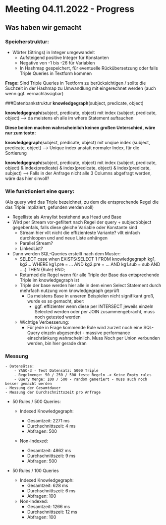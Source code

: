 # Meeting 04.11.2022 - Progress

## Was haben wir gemacht

### Speicherstruktur:
- Wörter (Strings) in Integer umgewandelt
    - Aufsteigend positive Integer für Konstanten
    - Negative von -1 bis -26 für Variablen
    - In Hashmap gespeichert, für eventuelle Rückübersetzung oder falls Triple Queries in Textform kommen

**Frage:** Sind Triple Queries in Textform zu berücksichtigen / sollte die Suchzeit in der Hashmap zu Umwandlung mit eingerechnet werden (auch wenn ggf. vernachlässigbar)

###Datenbankstruktur
**knowledgegraph**(subject, predicate, object)

**knowledgegraph**(subject, predicate, object) mit index (subject, predicate, object) —> da meistens eh alle im where Statement auftauchen

**Diese beiden machen wahrscheinlich keinen großen Unterschied, wäre nur zum testn:**

**knowledgegraph**(subject, predicate, object) mit unqiue index (subject, predicate, object) —> Unique index anstatt normaler Index, für die Sortierung

**knowledgegraph**(subject, predicate, object) mit index (subject, predicate, object) & index(predicate) & index(predicate, object) & index(predicate, subject) —> Falls in der Anfrage nicht alle 3 Columns abgefragt werden, wäre das hier sinvoll?
### Wie funktioniert eine query:
(Als query wird das Triple bezeichnet, zu dem die entsprechende Regel die das Triple impliziert, gefunden werden soll)

- Regelliste als Arraylist bestehend aus Head und Base
- Wird per Stream vor-gefiltert nach Regel der query + subject/object gegebenfals, falls diese gleiche Variable oder Konstante sind
    - Stream hier vllt nicht die effizienteste Variante? vllt einfach durchloopen und and neue Liste anhängen
    - Parallel Stream?
    - LinkedList?
- Dann werden SQL-Queries erstellt nach dem Muster:
    - SELECT case when EXISTS(SELECT 1 FROM knowledgegraph kg1, kg2… WHERE kg1.pre = … AND kg2.pre = … AND kg1.sub = sub AND ….) THEN {Rule} END;
    - Returned die Regel wenn für alle Triple der Base das entsprechende Triple im knowledgegraph ist
    - Triple der base werden hier alle in dem einen Select Statement durch mehrfach nutzung vom knowledgegraph geprüft
        - Da meistens Base in unseren Beispielen nicht signifikant groß, wurde es so gemacht, aber:
            - ggf. effizienter wenn diese per INTERSECT jeweils einzeln Selected werden oder per JOIN zusammengebracht, muss noch getested werden
    - Wichtige Verbesserung:
        - Für jede in Frage kommende Rule wird zurzeit noch eine SQL-Query einzeln abgesendet - massive performance einschränkung wahrscheinlich. Muss Noch per Union verbunden werden, bin hier gerade dran
### Messung

    - Datensätze:
        - YAGO-3 - Test Datensatz: 5000 Triple
        - Regelmenge: 50 / 250 / 500 feste Regeln —> Keine Empty rules
        - Query Menge: 100 / 500 - random generiert - muss auch noch besser gemacht werden
    - Messung der Gesamtdauer
    - Messung der Durchschnittszeit pro Anfrage

- 50 Rules / 500 Queries:

    - Indexed Knowledgegraph:

        - Gesamtzeit: 2271 ms
        - Durchschnittszeit: 4 ms
        - Abfragen: 500
    - Non-Indexed:
        - Gesamtzeit: 4862 ms
        - Durchschnittszeit: 9 ms
        - Abfragen: 500

- 50 Rules / 100 Queries
    - Indexed Knowledgegraph:
        - Gesamtzeit: 628 ms
        - Durchschnittszeit: 6 ms
        - Abfragen: 100
    - Non-Indexed:
        - Gesamtzeit: 1266 ms
        - Durchschnittszeit: 12 ms
        - Abfragen: 100
